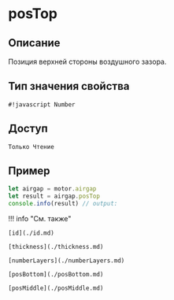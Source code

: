 # posTop

## Описание
Позиция верхней стороны воздушного зазора.

## Тип значения свойства
`#!javascript Number`

## Доступ
`Только Чтение`

## Пример
```javascript linenums="1"
let airgap = motor.airgap
let result = airgap.posTop
console.info(result) // output:
```

!!! info "См. также"

    [id](./id.md)

    [thickness](./thickness.md)

    [numberLayers](./numberLayers.md)

    [posBottom](./posBottom.md)

    [posMiddle](./posMiddle.md)
